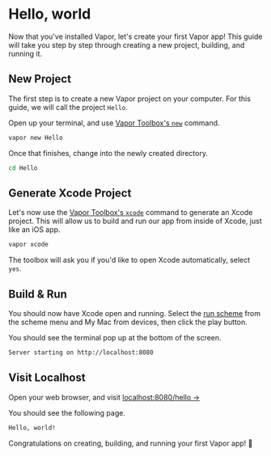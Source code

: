 # Hello, world

Now that you've installed Vapor, let's create your first Vapor app!
This guide will take you step by step through creating a new project, building, and running it.

## New Project

The first step is to create a new Vapor project on your computer.
For this guide, we will call the project `Hello`.

Open up your terminal, and use [Vapor Toolbox's `new`](toolbox.md#new) command.

```sh
vapor new Hello
```

Once that finishes, change into the newly created directory.

```sh
cd Hello
```

## Generate Xcode Project

Let's now use the [Vapor Toolbox's `xcode`](toolbox#xcode) command to generate an Xcode project.
This will allow us to build and run our app from inside of Xcode, just like an iOS app.

```sh
vapor xcode
```

The toolbox will ask you if you'd like to open Xcode automatically, select `yes`.

## Build & Run

You should now have Xcode open and running. Select the [run scheme](xcode.md#run) from the scheme menu and My Mac from devices,
then click the play button.

You should see the terminal pop up at the bottom of the screen.

```sh
Server starting on http://localhost:8080
```

## Visit Localhost

Open your web browser, and visit <a href="http://localhost:8080/hello" target="_blank">localhost:8080/hello &rarr;</a>

You should see the following page.

```html
Hello, world!
```

Congratulations on creating, building, and running your first Vapor app! 🎉
